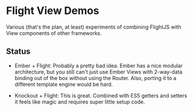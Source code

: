 # Flight View Demos

Various (that's the plan, at least) experiments of combining FlightJS with View
components of other frameworks.

## Status

- Ember + Flight: Probably a pretty bad idea. Ember has a nice modular
  architecture, but you still can't just use Ember Views with 2-way-data binding
  out of the box without using the Router. Also, porting it to a different
  template engine would be hard.

- Knockout + Flight: This is great. Combined with ES5 getters and setters it
  feels like magic and requires super little setup code.
